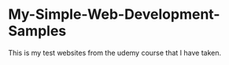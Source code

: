 # My-Simple-Web-Development-Samples

This is my test websites from the udemy course that I have taken.
